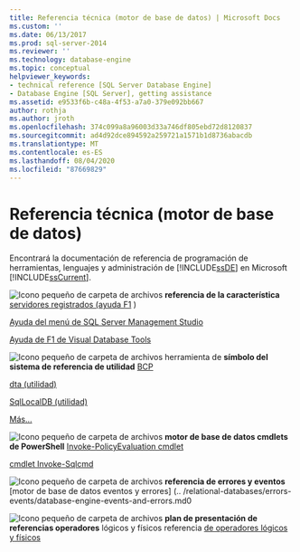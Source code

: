 ```yaml
---
title: Referencia técnica (motor de base de datos) | Microsoft Docs
ms.custom: ''
ms.date: 06/13/2017
ms.prod: sql-server-2014
ms.reviewer: ''
ms.technology: database-engine
ms.topic: conceptual
helpviewer_keywords:
- technical reference [SQL Server Database Engine]
- Database Engine [SQL Server], getting assistance
ms.assetid: e9533f6b-c48a-4f53-a7a0-379e092bb667
author: rothja
ms.author: jroth
ms.openlocfilehash: 374c099a8a96003d33a746df805ebd72d8120837
ms.sourcegitcommit: ad4d92dce894592a259721a1571b1d8736abacdb
ms.translationtype: MT
ms.contentlocale: es-ES
ms.lasthandoff: 08/04/2020
ms.locfileid: "87669829"
---
```

# <a name="technical-reference-database-engine"></a>Referencia técnica (motor de base de datos)
  Encontrará la documentación de referencia de programación de herramientas, lenguajes y administración de [!INCLUDE[ssDE](../includes/ssde-md.md)] en Microsoft [!INCLUDE[ssCurrent](../includes/sscurrent-md.md)].

 ![Icono pequeño de carpeta de archivos](../../2014/integration-services/media/filefolder-small.gif "Icono pequeño de carpeta de archivos") **referencia de la característica** [servidores registrados (ayuda F1](../ssms/register-servers/registered-servers-f1-help.md) )

 [Ayuda del menú de SQL Server Management Studio](../ssms/menu-help/sql-server-management-studio-menu-help.md)

 [Ayuda de F1 de Visual Database Tools](../ssms/visual-db-tools/visual-database-tools-f1-help.md)

 ![Icono pequeño de carpeta de archivos](../../2014/integration-services/media/filefolder-small.gif "Icono pequeño de carpeta de archivos") herramienta de **símbolo del sistema de referencia de utilidad** [BCP](../tools/bcp-utility.md)

 [dta (utilidad)](../tools/dta/dta-utility.md)

 [SqlLocalDB (utilidad)](../tools/sqllocaldb-utility.md)

 [Más...](../tools/command-prompt-utility-reference-database-engine.md)

 ![Icono pequeño de carpeta de archivos](../../2014/integration-services/media/filefolder-small.gif "Icono pequeño de carpeta de archivos") **motor de base de datos cmdlets de PowerShell** [Invoke-PolicyEvaluation cmdlet](../../2014/database-engine/invoke-policyevaluation-cmdlet.md)

 [cmdlet Invoke-Sqlcmd](../../2014/database-engine/invoke-sqlcmd-cmdlet.md)

 ![Icono pequeño de carpeta de archivos](../../2014/integration-services/media/filefolder-small.gif "Icono pequeño de carpeta de archivos") **referencia de errores y eventos** [motor de base de datos eventos y errores] (.. /relational-databases/errors-events/database-engine-events-and-errors.md0

 ![Icono pequeño de carpeta de archivos](../../2014/integration-services/media/filefolder-small.gif "Icono pequeño de carpeta de archivos") **plan de presentación de referencias operadores** lógicos y físicos referencia [de operadores lógicos y físicos](../relational-databases/showplan-logical-and-physical-operators-reference.md)


